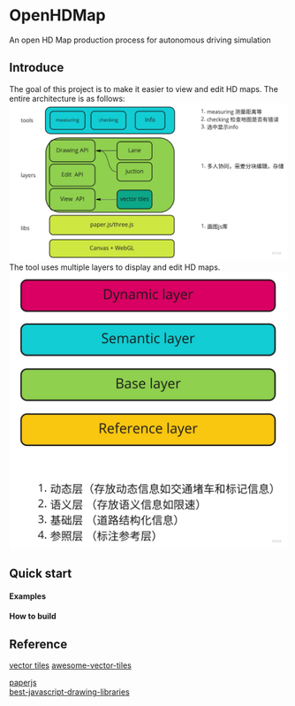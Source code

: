 # OpenHDMap
An open HD Map production process for autonomous driving simulation

## Introduce  
The goal of this project is to make it easier to view and edit HD maps. The entire architecture is as follows:
![Architecture](docs/img/Architecture.jpg)  
The tool uses multiple layers to display and edit HD maps.  
![Layers](docs/img/Layers.jpg)  

## Quick start

#### Examples

#### How to build
  


## Reference
[vector tiles](https://docs.mapbox.com/vector-tiles/reference/)
[awesome-vector-tiles](https://github.com/mapbox/awesome-vector-tiles)

[paperjs](http://paperjs.org/examples/hit-testing/)  
[best-javascript-drawing-libraries](https://www.slant.co/topics/28/~best-javascript-drawing-libraries)  

